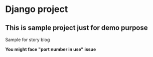 # Django project

## This is sample project just for demo purpose

Sample for story blog

__You might face "port number in use" issue__
